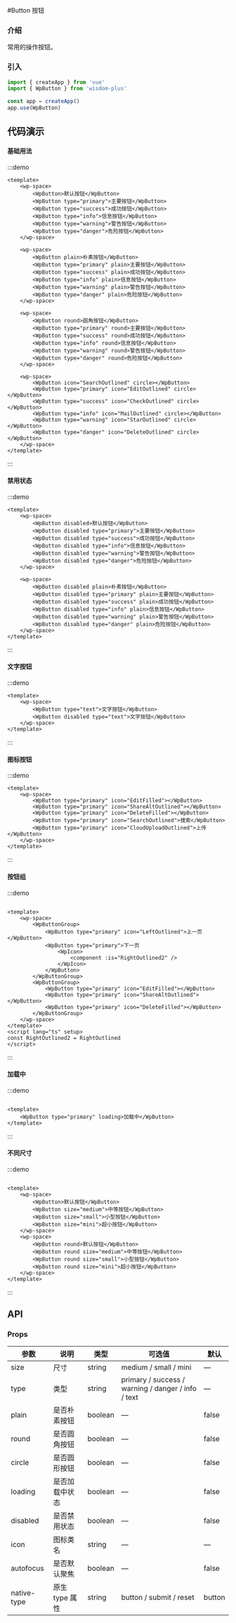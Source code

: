 <script lang="ts" setup>
import { RightOutlined } from '@vicons/antd'
</script>
#Button 按钮

### 介绍

常用的操作按钮。

### 引入

```js
import { createApp } from 'vue'
import { WpButton } from 'wisdom-plus'

const app = createApp()
app.use(WpButton)
```

## 代码演示

#### 基础用法

:::demo
```vue
<template>
    <wp-space>
        <WpButton>默认按钮</WpButton>
        <WpButton type="primary">主要按钮</WpButton>
        <WpButton type="success">成功按钮</WpButton>
        <WpButton type="info">信息按钮</WpButton>
        <WpButton type="warning">警告按钮</WpButton>
        <WpButton type="danger">危险按钮</WpButton>
    </wp-space>

    <wp-space>
        <WpButton plain>朴素按钮</WpButton>
        <WpButton type="primary" plain>主要按钮</WpButton>
        <WpButton type="success" plain>成功按钮</WpButton>
        <WpButton type="info" plain>信息按钮</WpButton>
        <WpButton type="warning" plain>警告按钮</WpButton>
        <WpButton type="danger" plain>危险按钮</WpButton>
    </wp-space>

    <wp-space>
        <WpButton round>圆角按钮</WpButton>
        <WpButton type="primary" round>主要按钮</WpButton>
        <WpButton type="success" round>成功按钮</WpButton>
        <WpButton type="info" round>信息按钮</WpButton>
        <WpButton type="warning" round>警告按钮</WpButton>
        <WpButton type="danger" round>危险按钮</WpButton>
    </wp-space>

    <wp-space>
        <WpButton icon="SearchOutlined" circle></WpButton>
        <WpButton type="primary" icon="EditOutlined" circle></WpButton>
        <WpButton type="success" icon="CheckOutlined" circle></WpButton>
        <WpButton type="info" icon="MailOutlined" circle></WpButton>
        <WpButton type="warning" icon="StarOutlined" circle></WpButton>
        <WpButton type="danger" icon="DeleteOutlined" circle></WpButton>
    </wp-space>
</template>
```
:::


#### 禁用状态

:::demo
```vue
<template>
    <wp-space>
        <WpButton disabled>默认按钮</WpButton>
        <WpButton disabled type="primary">主要按钮</WpButton>
        <WpButton disabled type="success">成功按钮</WpButton>
        <WpButton disabled type="info">信息按钮</WpButton>
        <WpButton disabled type="warning">警告按钮</WpButton>
        <WpButton disabled type="danger">危险按钮</WpButton>
    </wp-space>

    <wp-space>
        <WpButton disabled plain>朴素按钮</WpButton>
        <WpButton disabled type="primary" plain>主要按钮</WpButton>
        <WpButton disabled type="success" plain>成功按钮</WpButton>
        <WpButton disabled type="info" plain>信息按钮</WpButton>
        <WpButton disabled type="warning" plain>警告按钮</WpButton>
        <WpButton disabled type="danger" plain>危险按钮</WpButton>
    </wp-space>
</template>
```
:::


#### 文字按钮

:::demo
```vue
<template>
    <wp-space>
        <WpButton type="text">文字按钮</WpButton>
        <WpButton disabled type="text">文字按钮</WpButton>
    </wp-space>
</template>
```
:::


#### 图标按钮

:::demo
```vue
<template>
    <wp-space>
        <WpButton type="primary" icon="EditFilled"></WpButton>
        <WpButton type="primary" icon="ShareAltOutlined"></WpButton>
        <WpButton type="primary" icon="DeleteFilled"></WpButton>
        <WpButton type="primary" icon="SearchOutlined">搜索</WpButton>
        <WpButton type="primary" icon="CloudUploadOutlined">上传</WpButton>
    </wp-space>
</template>
```
:::


#### 按钮组

:::demo

```vue

<template>
    <wp-space>
        <WpButtonGroup>
            <WpButton type="primary" icon="LeftOutlined">上一页</WpButton>
            <WpButton type="primary">下一页
                <WpIcon>
                    <component :is="RightOutlined2" />
                </WpIcon>
            </WpButton>
        </WpButtonGroup>
        <WpButtonGroup>
            <WpButton type="primary" icon="EditFilled"></WpButton>
            <WpButton type="primary" icon="ShareAltOutlined"></WpButton>
            <WpButton type="primary" icon="DeleteFilled"></WpButton>
        </WpButtonGroup>
    </wp-space>
</template>
<script lang="ts" setup>
const RightOutlined2 = RightOutlined
</script>
```
:::


#### 加载中

:::demo

```vue

<template>
    <WpButton type="primary" loading>加载中</WpButton>
</template>
```
:::


#### 不同尺寸

:::demo

```vue

<template>
    <wp-space>
        <WpButton>默认按钮</WpButton>
        <WpButton size="medium">中等按钮</WpButton>
        <WpButton size="small">小型按钮</WpButton>
        <WpButton size="mini">超小按钮</WpButton>
    </wp-space>
    <wp-space>
        <WpButton round>默认按钮</WpButton>
        <WpButton round size="medium">中等按钮</WpButton>
        <WpButton round size="small">小型按钮</WpButton>
        <WpButton round size="mini">超小按钮</WpButton>
    </wp-space>
</template>
```
:::


## API

### Props

|参数	|说明|	类型	|可选值|	默认|
|----|----|----|----|---|
| size	| 尺寸	| string	| medium / small / mini| 	—|
| type	| 类型	| string	| primary / success / warning / danger / info / text	| —|
| plain	| 是否朴素按钮	| boolean	| —	| false|
| round	| 是否圆角按钮	| boolean	| —	| false|
| circle	| 是否圆形按钮	| boolean	| —	| false|
| loading	| 是否加载中状态	| boolean	| —	| false|
| disabled	| 是否禁用状态	| boolean	| —	| false|
| icon	| 图标类名	| string	| —	| —|
| autofocus	| 是否默认聚焦	| boolean	| —	| false|
| native-type	| 原生 type 属性	| string	| button / submit / reset	| button|

